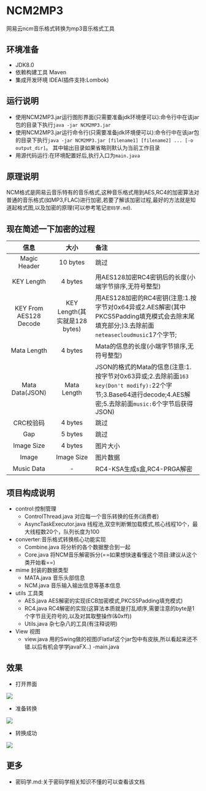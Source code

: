 # NCM2MP3
网易云ncm音乐格式转换为mp3音乐格式工具

## 环境准备
- JDK8.0
- 依赖构建工具 Maven
- 集成开发环境 IDEA(插件支持:Lombok)

## 运行说明
- 使用NCM2MP3.jar运行图形界面(只需要准备jdk环境便可以):命令行中在该jar包的目录下执行`java -jar NCM2MP3.jar`
- 使用NCM2MP3.jar运行命令行(只需要准备jdk环境便可以):命令行中在该jar包的目录下执行`java -jar NCM2MP3.jar [filename1] [filename2] ... [-o output_dir]`。 其中输出目录如果省略则默认为当前工作目录
- 用源代码运行:在环境配置好后,执行入口为`main.java`

## 原理说明
  NCM格式是网易云音乐特有的音乐格式,这种音乐格式用到AES,RC4的加密算法对普通的音乐格式(如MP3,FLAC)进行加密,若要了解该加密过程,最好的方法就是知道起格式图,以及加密的原理(可以参考笔记`密码学.md`).

## 现在简述一下加密的过程
|          信息          |             大小              | 备注                                                         |
| :--------------------: | :---------------------------: | :----------------------------------------------------------- |
|      Magic Header      |           10 bytes            | 跳过                              |
|       KEY Length       |            4 bytes            | 用AES128加密RC4密钥后的长度(小端字节排序,无符号整型)         |
| KEY From AES128 Decode | KEY Length(其实就是128 bytes) | 用AES128加密的RC4密钥(注意:1.按字节对0x64异或2.AES解密(其中PKCS5Padding填充模式会去除末尾填充部分;)3.去除前面`neteasecloudmusic`17个字节; |
|      Mata Length       |            4 bytes            | Mata的信息的长度(小端字节排序,无符号整型)                    |
|    Mata Data(JSON)     |          Mata Length          | JSON的格式的Mata的信息(注意:1.按字节对0x63异或;2.去除前面`163 key(Don't modify):`22个字节;3.Base64进行decode;4.AES解密;5.去除前面`music:`6个字节后获得JSON) |
|       CRC校验码        |            4 bytes            | 跳过                                                         |
|          Gap           |            5 bytes            | 跳过                                                         |
|       Image Size       |            4 bytes            | 图片大小                                                     |
|         Image          |          Image Size           | 图片数据                                                     |
|       Music Data       |               -               | RC4-KSA生成s盒,RC4-PRGA解密                                  |

## 项目构成说明
- control:控制管理
  - ControlThread.java 对应每一个音乐转换的任务(消费者)
  - AsyncTaskExecutor.java 线程池,双空判断懒加载模式,核心线程10个，最大线程数20个，队列长度为100
- converter:音乐格式转换核心功能实现
  - Combine.java 将分析的各个数据整合到一起
  - Core.java 将NCM音乐解密拆分(==如果想快速看懂这个项目:建议从这个类开始看==)
- mime 封装的数据类型
  - MATA.java 音乐头部信息
  - NCM.java 音乐输入输出信息等基本信息
- utils 工具类
  - AES.java AES解密的实现(ECB加密模式,PKCS5Padding填充模式)
  - RC4.java RC4解密的实现(这算法本质就是打乱顺序,需要注意的byte是1个字节且无符号的,以及对其取整操作(&0xff))
  - Utils.java 杂七杂八的工具(有注释说明)
- View 视图
  - view.java 用的Swing做的视图(Flatlaf这个jar包中有皮肤,所以看起来还不错.以后有机会学学javaFX..)
-main.java 

## 效果
- 打开界面

![](https://github.com/charlotte-xiao/NCM2MP3/blob/master/image/picture1.png)

- 准备转换

![](https://github.com/charlotte-xiao/NCM2MP3/blob/master/image/picture2.png)

- 转换成功

![](https://github.com/charlotte-xiao/NCM2MP3/blob/master/image/picture3.png)

## 更多
- 密码学.md:关于密码学相关知识不懂的可以查看该文档
